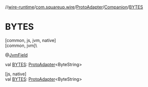 //[wire-runtime](../../../../index.md)/[com.squareup.wire](../../index.md)/[ProtoAdapter](../index.md)/[Companion](index.md)/[BYTES](-b-y-t-e-s.md)

# BYTES

[common, js, jvm, native]\
[common, jvm]\

@[JvmField](https://kotlinlang.org/api/latest/jvm/stdlib/kotlin.jvm/-jvm-field/index.html)

val [BYTES](-b-y-t-e-s.md): [ProtoAdapter](../index.md)&lt;ByteString&gt;

[js, native]\
val [BYTES](-b-y-t-e-s.md): [ProtoAdapter](../index.md)&lt;ByteString&gt;
